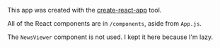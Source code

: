 This app was created with the [create-react-app](https://github.com/facebookincubator/create-react-app) tool.

All of the React components are in `/components`, aside from `App.js`.

The `NewsViewer` component is not used. I kept it here because I'm lazy.
